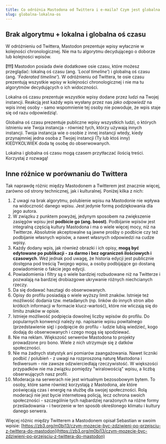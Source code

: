 ```yaml
---
title: Co odróżnia Mastodona od Twittera i e-maila? Czym jest globalna i lokalna oś czasu?
slug: globalna-lokalna-os
---
```


## Brak algorytmu + lokalna i globalna oś czasu

W odróżnieniu od Twittera, Mastodon prezentuje wpisy wyłacznie w kolejności chronologicznej. Nie ma tu algorytmu decydującego o doborze lub kolejności wpisów.

**[!!!]** Mastodon posiada dwie dodatkowe osie czasu, które możesz przeglądać: lokalną oś czasu (ang. _'Local timeline'_) i globalną oś czasu (ang. _'Federated timeline'_). W odróżnieniu od Twittera, te osie czasu prezentują wszystkie wpisy w kolejności chronologicznej i nie ma tu algorytmów decydujących o ich widoczności.

Lokalna oś czasu prezentuje wszystkie wpisy dodane przez ludzi na Twojej instancji. Reakcją jest każdy wpis wysłany przez nas _jako odpowiedź_ na wpis innej osoby - samo wspomnienie tej osoby nie powoduje, że wpis staje się od razu odpowiedzią!.

Globalna oś czasu prezentuje publiczne wpisy wszystkich ludzi, o których istnieniu wie Twoja instancja - również tych, którzy używają innych instancji. Twoja instancja wie o osobie z innej instancji wtedy, kiedy przynajmniej jedna osoba z Twojej instancji (Ty lub ktoś inny) KIEDYKOLWIEK doda tę osobę do obserwowanych.

Lokalna i globalna oś czasu mogą czasem przytłaczać ilością treści. Korzystaj z rozwagą!

## Inne różnice w porównaniu do Twittera

Tak naprawdę różnic między Mastodonem a Twitterem jest znacznie więcej, zarówno od strony technicznej, jak i kulturalnej. Poniżej kilka z nich:

1. Z uwagi na brak algorytmu, polubienie wpisu na Mastodonie nie wpływa na widoczność danego wpisu. Jest jedynie formą podziękowania dla jego autora.
1. W związku z punktem powyżej, jedynym sposobem na zwiększenie zasięgów wpisu jest **podbicie go (ang. <span lang="en">boost</span>)**. Podbijanie wpisów jest integralną częścią kultury Mastodona i ma o wiele więcej mocy, niż na Twitterze. Absolutnie akceptowalne są jawne prośby o podbicie czy też podbijanie własnych wpisów, a nawet własnych odpowiedzi na cudze wpisy.
1. Każdy dodany wpis, jak również obrazki i ich opisy, **mogą być edytowane po publikacji - za darmo i bez ograniczeń ilościowych i czasowych**. Weź jednak pod uwagę, że historia edycji jest publicznie dostępna pod treścią Twojego wpisu, a osoby podbijające go dostaną powiadomienie o fakcie jego edycji.
1. Powiadomienia i filtry są o wiele bardziej rozbudowane niż na Twitterze i pozwalają na bardziej drobiazgowe ukrywanie różnych niechcianych rzeczy.
1. Da się dodawać hasztagi do obserwowanych.
1. Opisy do profilu posiadają o wiele wyższy limit znaków. Istnieje też możliwość dodania tzw. metadanych (np. linków do innych stron albo krótkich informacji w formacie klucz-wartość), które nie wliczają się do limitu znaków w opisie.
1. Istnieje możliwość podpięcia dowolnej liczby wpisów do profilu. Do popularnych konwencji należy np. napisanie wpisu powitalnego (przedstawienie się) i podpięcie do profilu - ludzie lubią wiedzieć, kogo dodają do obserwowanych i czego mogą się spodziewać.
1. Nie ma reklam. Większość serwerów Mastodona to projekty prowadzone pro bono. Wiele z nich utrzymuje się z datków społeczności.
1. Nie ma żadnych statystyk ani pomiarów zaangażowania. Nawet liczniki podbić / polubień - z uwagi na rozproszoną naturę Mastodona i fediwersum - nie zawsze odzwierciedlają rzeczywistość. W większości przypadków nie ma związku pomiędzy "wiralowością" wpisu, a liczbą obserwujących nasz profil.
1. Moderacja na serwerach nie jest wirtualnym bezosobowym bytem. To osoby, które same również korzystają z Mastodona, ale które poświęcają czas i energię na służbę dla swojej społeczności. Rolą moderacji nie jest bycie internetową policją, lecz ochrona swoich społeczności - szczególnie tych najbardziej narażonych na różne formy prześladowania - i tworzenie w ten sposób określonego klimatu i kultury danego serwera.

Więcej różnic między Twitterem a Mastodonem opisał Sebastian w swoim wpisie: [https://zb3.org/m0bi13/czym-mozecie-byc-zdziwieni-po-przejsciu-z-twittera-do-mastodon](https://zb3.org/m0bi13/czym-mozecie-byc-zdziwieni-po-przejsciu-z-twittera-do-mastodon)
